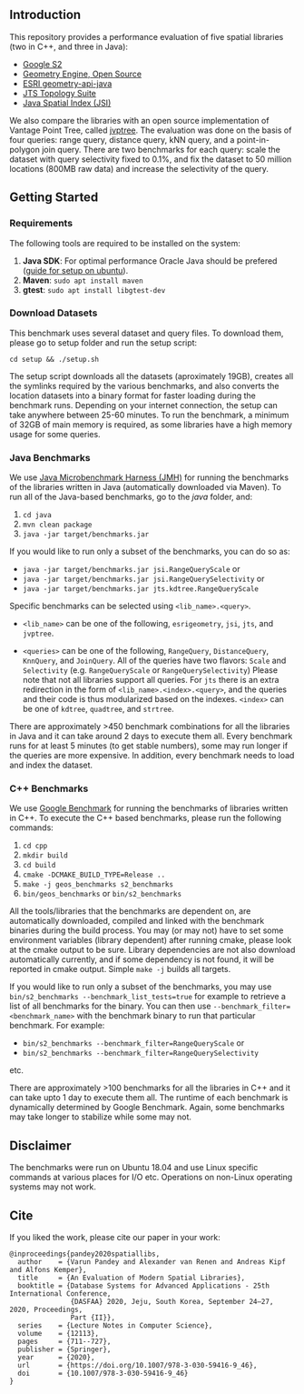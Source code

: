 ## Introduction
This repository provides a performance evaluation of five spatial libraries (two in C++, and three in Java):

- [Google S2](https://github.com/google/s2geometry)
- [Geometry Engine, Open Source](https://github.com/libgeos/geos)
- [ESRI geometry-api-java](https://github.com/Esri/geometry-api-java)
- [JTS Topology Suite](https://github.com/locationtech/jts)
- [Java Spatial Index (JSI)](https://github.com/aled/jsi)

We also compare the libraries with an open source implementation of Vantage Point Tree, called [jvptree](https://github.com/jchambers/jvptree). The evaluation was done on the basis of four queries: range query, distance query, kNN query, and a point-in-polygon join query. There are two benchmarks for each query: scale the dataset with query selectivity fixed to 0.1%, and fix the dataset to 50 million locations (800MB raw data) and increase the selectivity of the query.

## Getting Started

### Requirements

The following tools are required to be installed on the system:
1. __Java SDK__: For optimal performance Oracle Java should be prefered ([guide for setup on ubuntu](http://ubuntuhandbook.org/index.php/2019/03/install-oracle-java-12-ubuntu-18-04-16-04/)).
2. __Maven__: `sudo apt install maven`
3. __gtest__: `sudo apt install libgtest-dev`

### Download Datasets

This benchmark uses several dataset and query files. To download them, please go to setup folder and run the setup script:

``cd setup && ./setup.sh``

The setup script downloads all the datasets (aproximately 19GB), creates all the symlinks required by the various benchmarks, and also converts the location datasets into a binary format for faster loading during the benchmark runs. Depending on your internet connection, the setup can take anywhere between 25-60 minutes. To run the benchmark, a minimum of 32GB of main memory is required, as some libraries have a high memory usage for some queries.

### Java Benchmarks
We use [Java Microbenchmark Harness (JMH)](https://openjdk.java.net/projects/code-tools/jmh/) for running the benchmarks of the libraries written in Java (automatically downloaded via Maven). To run all of the Java-based benchmarks, go to the _java_ folder, and:

1. `cd java`
2. `mvn clean package`
3. `java -jar target/benchmarks.jar`

If you would like to run only a subset of the benchmarks, you can do so as:
* `java -jar target/benchmarks.jar jsi.RangeQueryScale` or
* `java -jar target/benchmarks.jar jsi.RangeQuerySelectivity` or
* `java -jar target/benchmarks.jar jts.kdtree.RangeQueryScale`

Specific benchmarks can be selected using `<lib_name>.<query>`.

- `<lib_name>` can be one of the following, `esrigeometry`, `jsi`, `jts`, and `jvptree`.

- `<queries>` can be one of the following, `RangeQuery`, `DistanceQuery`, `KnnQuery`, and `JoinQuery`. All of the queries have two flavors: `Scale` and `Selectivity` (e.g. `RangeQueryScale` or `RangeQuerySelectivity`) Please note that not all libraries support all queries.
For `jts` there is an extra redirection in the form of `<lib_name>.<index>.<query>`, and the queries and their code is thus modularized based on the indexes. `<index>` can be one of `kdtree`, `quadtree`, and `strtree`.

There are approximately >450 benchmark combinations for all the libraries in Java and it can take around 2 days to execute them all. Every benchmark runs for at least 5 minutes (to get stable numbers), some may run longer if the queries are more expensive. In addition, every benchmark needs to load and index the dataset.

### C++ Benchmarks
We use [Google Benchmark](https://github.com/google/benchmark) for running the benchmarks of libraries written in C++. To execute the C++ based benchmarks, please run the following commands:

1. `cd cpp`
2. `mkdir build`
3. `cd build`
4. `cmake -DCMAKE_BUILD_TYPE=Release ..`
5. `make -j geos_benchmarks s2_benchmarks`
6. `bin/geos_benchmarks` or `bin/s2_benchmarks`

All the tools/libraries that the benchmarks are dependent on, are automatically downloaded, compiled and linked with the benchmark binaries during the build process. You may (or may not) have to set some environment variables (library dependent) after running cmake, please look at the cmake output to be sure. Library dependencies are not also download automatically currently, and if some dependency is not found, it will be reported in cmake output. Simple `make -j` builds all targets.

If you would like to run only a subset of the benchmarks, you may use `bin/s2_benchmarks --benchmark_list_tests=true` for example to retrieve a list of all benchmarks for the binary. You can then use `--benchmark_filter=<benchmark_name>` with the benchmark binary to run that particular benchmark. For example:

* `bin/s2_benchmarks --benchmark_filter=RangeQueryScale` or
* `bin/s2_benchmarks --benchmark_filter=RangeQuerySelectivity`

etc.

There are approximately >100 benchmarks for all the libraries in C++ and it can take upto 1 day to execute them all. The runtime of each benchmark is dynamically determined by Google Benchmark. Again, some benchmarks may take longer to stabilize while some may not.

## Disclaimer
The benchmarks were run on Ubuntu 18.04 and use Linux specific commands at various places for I/O etc. Operations on non-Linux operating systems may not work.

## Cite

If you liked the work, please cite our paper in your work:

```
@inproceedings{pandey2020spatiallibs,
  author    = {Varun Pandey and Alexander van Renen and Andreas Kipf and Alfons Kemper},
  title     = {An Evaluation of Modern Spatial Libraries},
  booktitle = {Database Systems for Advanced Applications - 25th International Conference,
               {DASFAA} 2020, Jeju, South Korea, September 24–27, 2020, Proceedings,
               Part {II}},
  series    = {Lecture Notes in Computer Science},
  volume    = {12113},
  pages     = {711--727},
  publisher = {Springer},
  year      = {2020},
  url       = {https://doi.org/10.1007/978-3-030-59416-9_46},
  doi       = {10.1007/978-3-030-59416-9_46}
}
```

